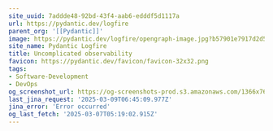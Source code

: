 ```yaml
---
site_uuid: 7addde48-92bd-43f4-aab6-edddf5d1117a
url: https://pydantic.dev/logfire
parent_org: '[[Pydantic]]'
image: https://pydantic.dev/logfire/opengraph-image.jpg?b57901e7917d2d58
site_name: Pydantic Logfire
title: Uncomplicated observability
favicon: https://pydantic.dev/favicon/favicon-32x32.png
tags:
- Software-Development
- DevOps
og_screenshot_url: https://og-screenshots-prod.s3.amazonaws.com/1366x768/80/false/91f667ee67e6ae074f59748e1f2ecb195cad064afd4b060fe636dd8c86a4adb5.jpeg
last_jina_request: '2025-03-09T06:45:09.977Z'
jina_error: 'Error occurred'
og_last_fetch: '2025-03-07T05:19:02.915Z'
---
```


